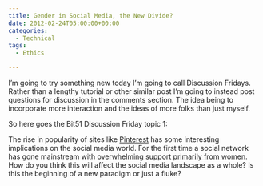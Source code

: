 ```yaml
---
title: Gender in Social Media, the New Divide?
date: 2012-02-24T05:00:00+00:00
categories:
  - Technical
tags:
  - Ethics

---
```


I’m going to try something new today I’m going to call Discussion Fridays. Rather than a lengthy tutorial or other similar post I’m going to instead post questions for discussion in the comments section. The idea being to incorporate more interaction and the ideas of more folks than just myself.

So here goes the Bit51 Discussion Friday topic 1:

The rise in popularity of sites like [Pinterest](http://pinterest.com/ "Pinterest") has some interesting implications on the social media world. For the first time a social network has gone mainstream with [overwhelming support primarily from women](http://www.npr.org/blogs/alltechconsidered/2012/02/22/147222619/so-pinterest-is-a-womans-world-does-that-matter "NPR: So Pinterest Is A Woman's World. Does That Matter?"). How do you think this will affect the social media landscape as a whole? Is this the beginning of a new paradigm or just a fluke?